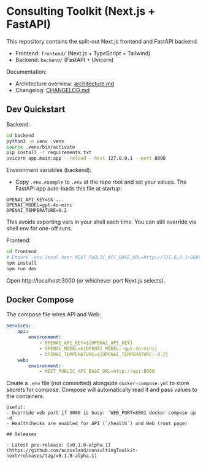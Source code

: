 # Consulting Toolkit (Next.js + FastAPI)

This repository contains the split-out Next.js frontend and FastAPI backend.

- Frontend: `frontend/` (Next.js + TypeScript + Tailwind)
- Backend: `backend/` (FastAPI + Uvicorn)

Documentation:
- Architecture overview: [architecture.md](./architecture.md)
- Changelog: [CHANGELOG.md](./CHANGELOG.md)

## Dev Quickstart

Backend:

```bash
cd backend
python3 -m venv .venv
source .venv/bin/activate
pip install -r requirements.txt
uvicorn app.main:app --reload --host 127.0.0.1 --port 8000
```

Environment variables (backend):

- Copy `.env.example` to `.env` at the repo root and set your values. The FastAPI app auto-loads this file at startup:

```env
OPENAI_API_KEY=sk-...
OPENAI_MODEL=gpt-4o-mini
OPENAI_TEMPERATURE=0.2
```

This avoids exporting vars in your shell each time. You can still override via shell env for one-off runs.

Frontend:

```bash
cd frontend
# Ensure .env.local has: NEXT_PUBLIC_API_BASE_URL=http://127.0.0.1:8000
npm install
npm run dev
```

Open http://localhost:3000 (or whichever port Next.js selects).

## Docker Compose

The compose file wires API and Web:

```yaml
services:
	api:
		environment:
			- OPENAI_API_KEY=${OPENAI_API_KEY}
			- OPENAI_MODEL=${OPENAI_MODEL:-gpt-4o-mini}
			- OPENAI_TEMPERATURE=${OPENAI_TEMPERATURE:-0.2}
	web:
		environment:
			- NEXT_PUBLIC_API_BASE_URL=http://api:8000
```

Create a `.env` file (not committed) alongside `docker-compose.yml` to store secrets for compose. Compose will automatically read it and pass values to the containers.

	Useful:
	- Override web port if 3000 is busy: `WEB_PORT=8001 docker compose up -d`
	- Healthchecks are enabled for API (`/health`) and Web (root page)

	## Releases

	- Latest pre-release: [v0.1.0-alpha.1](https://github.com/acousland/consultingToolkit-next/releases/tag/v0.1.0-alpha.1)

